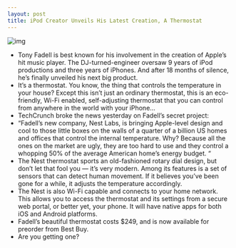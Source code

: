 ```yaml
---
layout: post
title: iPod Creator Unveils His Latest Creation, A Thermostat
---
```

![img](http://media.idownloadblog.com/wp-content/uploads/2011/10/Screen-Shot-2011-10-25-at-11.23.09-AM.png)
* Tony Fadell is best known for his involvement in the creation of Apple’s hit music player. The DJ-turned-engineer oversaw 9 years of iPod productions and three years of iPhones. And after 18 months of silence, he’s finally unveiled his next big product.
* It’s a thermostat. You know, the thing that controls the temperature in your house? Except this isn’t just an ordinary thermostat, this is an eco-friendly, Wi-Fi enabled, self-adjusting thermostat that you can control from anywhere in the world with your iPhone…
* TechCrunch broke the news yesterday on Fadell’s secret project:
* “Fadell’s new company, Nest Labs, is bringing Apple-level design and cool to those little boxes on the walls of a quarter of a billion US homes and offices that control the internal temperature. Why? Because all the ones on the market are ugly, they are too hard to use and they control a whopping 50% of the average American home’s energy budget. “
* The Nest thermostat sports an old-fashioned rotary dial design, but don’t let that fool you — it’s very modern. Among its features is a set of sensors that can detect human movement. If it believes you’ve been gone for a while, it adjusts the temperature accordingly.
* The Nest is also Wi-Fi capable and connects to your home network. This allows you to access the thermostat and its settings from a secure web portal, or better yet, your phone. It will have native apps for both iOS and Android platforms.
* Fadell’s beautiful thermostat costs $249, and is now available for preorder from Best Buy.
* Are you getting one?


